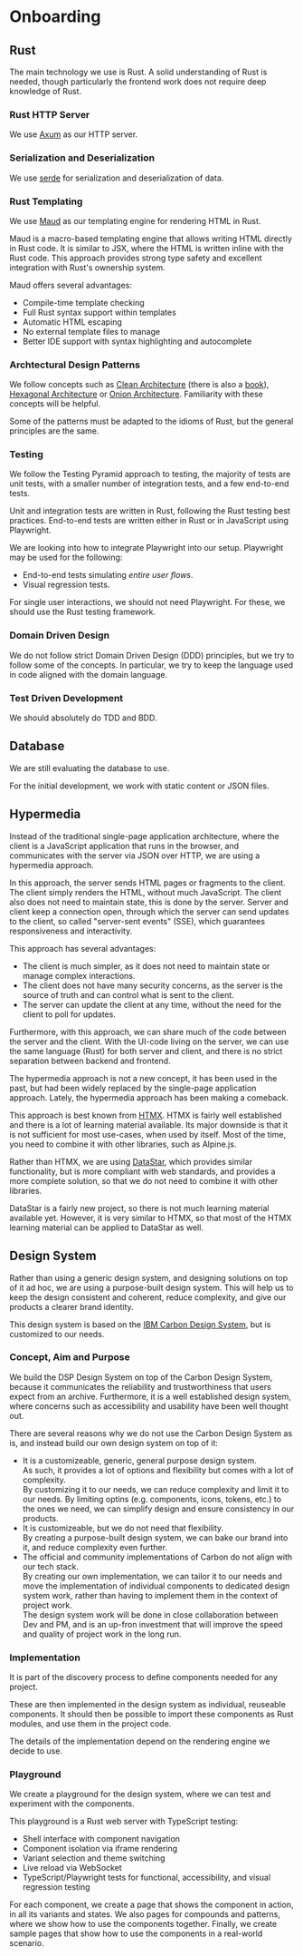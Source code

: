 # Onboarding

## Rust

The main technology we use is Rust.
A solid understanding of Rust is needed, 
though particularly the frontend work does not require deep knowledge of Rust.

### Rust HTTP Server

We use [Axum](https://docs.rs/axum/latest/axum/) as our HTTP server.

### Serialization and Deserialization

We use [serde](https://serde.rs/) for serialization and deserialization of data.

### Rust Templating

We use [Maud](https://maud.lambda.xyz/) as our templating engine for rendering HTML in Rust.

Maud is a macro-based templating engine that allows writing HTML directly in Rust code.
It is similar to JSX, where the HTML is written inline with the Rust code.
This approach provides strong type safety and excellent integration with Rust's ownership system.

Maud offers several advantages:
- Compile-time template checking
- Full Rust syntax support within templates
- Automatic HTML escaping
- No external template files to manage
- Better IDE support with syntax highlighting and autocomplete

### Archtectural Design Patterns

We follow concepts such as [Clean Architecture](https://blog.cleancoder.com/uncle-bob/2012/08/13/the-clean-architecture.html)
(there is also a [book](https://www.oreilly.com/library/view/clean-architecture-a/9780134494272/)),
[Hexagonal Architecture](https://en.wikipedia.org/wiki/Hexagonal_architecture_(software))
or [Onion Architecture](https://jeffreypalermo.com/2008/07/the-onion-architecture-part-1/).
Familiarity with these concepts will be helpful.

Some of the patterns must be adapted to the idioms of Rust,
but the general principles are the same.

### Testing

We follow the Testing Pyramid approach to testing, 
the majority of tests are unit tests, with a smaller number of integration tests, and a few end-to-end tests.

Unit and integration tests are written in Rust, following the Rust testing best practices.
End-to-end tests are written either in Rust or in JavaScript using Playwright.

We are looking into how to integrate Playwright into our setup.
Playwright may be used for the following:

- End-to-end tests simulating *entire user flows*.
- Visual regression tests.

For single user interactions, we should not need Playwright.
For these, we should use the Rust testing framework.

### Domain Driven Design

We do not follow strict Domain Driven Design (DDD) principles,
but we try to follow some of the concepts.
In particular, we try to keep the language used in code aligned with the domain language.

### Test Driven Development

We should absolutely do TDD and BDD.

## Database

We are still evaluating the database to use.

For the initial development, we work with static content or JSON files.

## Hypermedia

Instead of the traditional single-page application architecture,
where the client is a JavaScript application that runs in the browser,
and communicates with the server via JSON over HTTP,
we are using a hypermedia approach.

In this approach, the server sends HTML pages or fragments to the client.
The client simply renders the HTML, without much JavaScript.
The client also does not need to maintain state,
this is done by the server.
Server and client keep a connection open,
through which the server can send updates to the client,
so called "server-sent events" (SSE),
which guarantees responsiveness and interactivity.

This approach has several advantages:

- The client is much simpler, as it does not need to maintain state or manage complex interactions.
- The client does not have many security concerns, as the server is the source of truth 
  and can control what is sent to the client.
- The server can update the client at any time, without the need for the client to poll for updates.

Furthermore, with this approach, we can share much of the code between the server and the client.
With the UI-code living on the server, we can use the same language (Rust) for both server and client,
and there is no strict separation between backend and frontend.

The hypermedia approach is not a new concept, it has been used in the past, 
but had been widely replaced by the single-page application approach.
Lately, the hypermedia approach has been making a comeback.

This approach is best known from [HTMX](https://htmx.org/).
HTMX is fairly well established and there is a lot of learning material available.
Its major downside is that it is not sufficient for most use-cases, when used by itself.
Most of the time, you need to combine it with other libraries, such as Alpine.js.

Rather than HTMX, we are using [DataStar](https://data-star.dev/),
which provides similar functionality,
but is more compliant with web standards,
and provides a more complete solution,
so that we do not need to combine it with other libraries.

DataStar is a fairly new project,
so there is not much learning material available yet.
However, it is very similar to HTMX,
so that most of the HTMX learning material can be applied to DataStar as well.

## Design System

Rather than using a generic design system,
and designing solutions on top of it ad hoc,
we are using a purpose-built design system.
This will help us to keep the design consistent and coherent,
reduce complexity, and give our products a clearer brand identity.

This design system is based on the [IBM Carbon Design System](https://carbondesignsystem.com/),
but is customized to our needs.

### Concept, Aim and Purpose

We build the DSP Design System on top of the Carbon Design System,
because it communicates the reliability and trustworthiness that users expect from an archive.
Furthermore, it is a well established design system,
where concerns such as accessibility and usability have been well thought out.

There are several reasons why we do not use the Carbon Design System as is,
and instead build our own design system on top of it:

- It is a customizeable, generic, general purpose design system.  
  As such, it provides a lot of options and flexibility but comes with a lot of complexity.  
  By customizing it to our needs, we can reduce complexity and limit it to our needs. 
  By limiting optins (e.g. components, icons, tokens, etc.) to the ones we need,
  we can simplify design and ensure consistency in our products.
- It is customizeable, but we do not need that flexibility.  
  By creating a purpose-built design system, we can bake our brand into it, and reduce complexity even further.
- The official and community implementations of Carbon do not align with our tech stack.  
  By creating our own implementation, we can tailor it to our needs
  and move the implementation of individual components to dedicated design system work,
  rather than having to implement them in the context of project work.  
  The design system work will be done in close collaboration between Dev and PM,
  and is an up-fron investment that will improve the speed and quality of project work in the long run.
  

### Implementation

It is part of the discovery process to define components needed for any project.

These are then implemented in the design system as individual, reuseable components. 
It should then be possible to import these components as Rust modules,
and use them in the project code.

The details of the implementation depend on the rendering engine we decide to use.

### Playground

We create a playground for the design system,
where we can test and experiment with the components.

This playground is a Rust web server with TypeScript testing:
- Shell interface with component navigation
- Component isolation via iframe rendering
- Variant selection and theme switching
- Live reload via WebSocket
- TypeScript/Playwright tests for functional, accessibility, and visual regression testing

For each component, we create a page that shows the component in action,
in all its variants and states.
We also pages for compounds and patterns,
where we show how to use the components together.
Finally, we create sample pages that show how to use the components in a real-world scenario.
